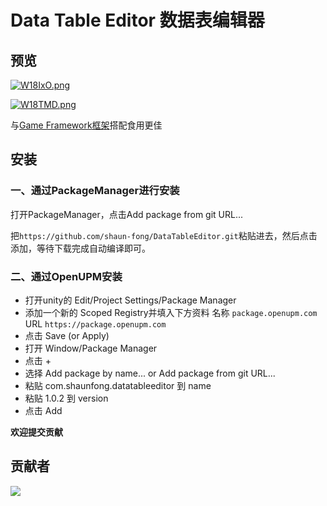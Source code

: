 # Data Table Editor 数据表编辑器

 

## 预览

[<img src="https://z3.ax1x.com/2021/07/17/W18IxO.png" title="" alt="W18IxO.png" data-align="center">](https://imgtu.com/i/W18IxO)

[<img src="https://z3.ax1x.com/2021/07/17/W18TMD.png" title="" alt="W18TMD.png" data-align="center">](https://imgtu.com/i/W18TMD)

与[Game Framework框架](https://gameframework.cn/)搭配食用更佳



## 安装

### 一、通过PackageManager进行安装

打开PackageManager，点击Add package from git URL...

把`https://github.com/shaun-fong/DataTableEditor.git`粘贴进去，然后点击添加，等待下载完成自动编译即可。
 
 
### 二、通过OpenUPM安装

- 打开unity的 Edit/Project Settings/Package Manager
- 添加一个新的 Scoped Registry并填入下方资料
名称 `package.openupm.com`
URL `https://package.openupm.com`
- 点击 Save (or Apply)
- 打开 Window/Package Manager
- 点击 +
- 选择 Add package by name... or Add package from git URL...
- 粘贴 com.shaunfong.datatableeditor 到 name
- 粘贴 1.0.2 到 version
- 点击 Add
 
 
 
**欢迎提交贡献**
 
 
 
## 贡献者

<a href = "https://github.com/shaun-fong/DataTableEditor/graphs/contributors">
<img src = "https://contrib.rocks/image?repo=shaun-fong/DataTableEditor"/>
</a>
